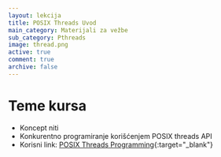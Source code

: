 ```yaml
---
layout: lekcija
title: POSIX Threads Uvod
main_category: Materijali za vežbe
sub_category: Pthreads
image: thread.png
active: true
comment: true
archive: false
---
```


# Teme kursa

* Koncept niti
* Konkurentno programiranje korišćenjem POSIX threads API
* Korisni link: [POSIX Threads Programming](https://computing.llnl.gov/tutorials/pthreads/){:target="_blank"}

